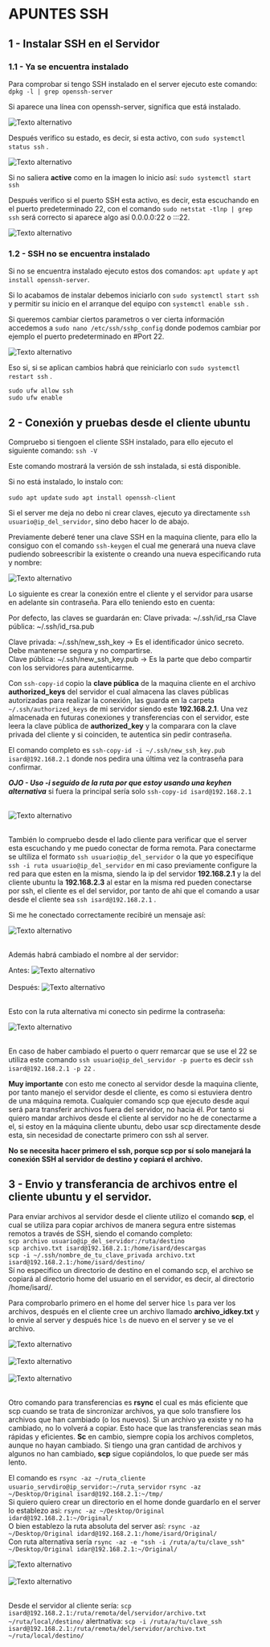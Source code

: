 # APUNTES SSH

## 1 - Instalar SSH en el Servidor

### 1.1 - Ya se encuentra instalado

Para comprobar si tengo SSH instalado en el server ejecuto este comando: 
`dpkg -l | grep openssh-server`

Si aparece una línea con openssh-server, significa que está instalado.

![Texto alternativo](./imagenes/ssh-comprobacion-instalado.png)<br>

Después verifico su estado, es decir, si esta activo, con `sudo systemctl status ssh` .

![Texto alternativo](./imagenes/ssh-estado.png)<br>

Si no saliera **active** como en la imagen lo inicio así: `sudo systemctl start ssh`

Después verifico si el puerto SSH esta activo, es decir, esta escuchando en el
puerto predeterminado 22, con el comando `sudo netstat -tlnp | grep ssh` será correcto si aparece algo así  0.0.0.0:22 o :::22.

![Texto alternativo](./imagenes/ssh-puerto22-escucha.png)<br>

### 1.2 - SSH no se encuentra instalado

Si no se encuentra instalado ejecuto estos dos comandos:
`apt update` y `apt install openssh-server`.

Si lo acabamos de instalar debemos iniciarlo con  `sudo systemctl start ssh`
y permitir su inicio en el arranque del equipo con `systemctl enable ssh` .

Si queremos cambiar ciertos parametros o ver cierta información accedemos a
`sudo nano /etc/ssh/sshp_config` donde podemos cambiar por ejemplo el puerto
predeterminado en #Port 22.

![Texto alternativo](./imagenes/ssh-config.png)<br>

Eso si, si se aplican cambios habrá que reiniciarlo con `sudo systemctl restart ssh` .

`sudo ufw allow ssh`<br>
`sudo ufw enable`<br>

## 2 - Conexión y pruebas desde el cliente ubuntu

Compruebo si tiengoen el cliente SSH instalado, para ello ejecuto el siguiente comando:
`ssh -V`<br>

Este comando mostrará la versión de ssh instalada, si está disponible.

Si no está instalado, lo instalo con:

`sudo apt update`
`sudo apt install openssh-client`

Si el server me deja no debo ni crear claves, ejecuto ya directamente `ssh usuario@ip_del_servidor`, sino debo hacer lo de abajo.

Previamente deberé tener una clave SSH en la maquina cliente, para ello la consiguo
con el comando `ssh-keygen` el cual me generará una nueva clave pudiendo sobreescribir
la existente o creando una nueva especificando ruta y nombre:

![Texto alternativo](./imagenes/ssh-nueva-keygen.png)<br>

Lo siguiente es crear la conexión entre el cliente y el servidor para usarse en adelante sin contraseña.
Para ello teniendo esto en cuenta:<br>

Por defecto, las claves se guardarán en:
Clave privada: ~/.ssh/id_rsa
Clave pública: ~/.ssh/id_rsa.pub<br>

Clave privada: ~/.ssh/new_ssh_key → Es el identificador único secreto. Debe mantenerse segura y no compartirse.<br>
Clave pública: ~/.ssh/new_ssh_key.pub → Es la parte que debo compartir con los servidores para autenticarme.

Con `ssh-copy-id` copio la **clave pública** de la maquina cliente en el archivo **authorized_keys** del servidor el cual almacena las claves públicas autorizadas para realizar la conexión, las guarda en la carpeta `~/.ssh/authorized_keys` de mi servidor siendo este **192.168.2.1**.
Una vez almacenada en futuras conexiones y transferencias con el servidor, este leera la clave pública de **authorized_key** y la comparara con  la clave privada del cliente y si coinciden, te autentica sin pedir contraseña.

El comando completo es `ssh-copy-id -i ~/.ssh/new_ssh_key.pub isard@192.168.2.1` donde nos pedira una última vez la contraseña para confirmar.

***OJO - Uso -i seguido de la ruta por que estoy usando una keyhen alternativa*** si fuera la principal sería solo `ssh-copy-id isard@192.168.2.1`<br><br>

![Texto alternativo](./imagenes/ssh-add-keygen-server.png)<br><br>

También lo compruebo desde el lado cliente para verificar que el server esta escuchando y me puedo conectar de forma remota. 
Para conectarme se ultiliza el formato `ssh usuario@ip_del_servidor` o la que yo especifique `ssh -i ruta usuario@ip_del_servidor` 
en mi caso previamente configure la red para que esten en la misma, siendo la ip del servidor **192.168.2.1** y la del cliente
ubuntu la **192.168.2.3** al estar en la misma red pueden conectarse por ssh, el cliente es el del servidor, por tanto de ahi que el comando a usar desde el cliente sea `ssh isard@192.168.2.1` .

Si me he conectado correctamente recibiré un mensaje así:

![Texto alternativo](./imagenes/ssh-ubuntu-cliente-prueba.png)<br><br>

Además habrá cambiado el nombre al der servidor:

Antes: 
![Texto alternativo](./imagenes/ssh-antes.png)<br><br>
Después: 
![Texto alternativo](./imagenes/ssh-despues.png)<br><br>

Esto con la ruta alternativa mi conecto sin pedirme la contraseña:

![Texto alternativo](./imagenes/ssh-cliente-antesydespues.png)<br><br>


En caso de haber cambiado el puerto o querr remarcar que se use el 22 se utiliza
este comando `ssh usuario@ip_del_servidor -p puerto` es decir `ssh isard@192.168.2.1 -p 22` .

**Muy importante** con esto me conecto al servidor desde la maquina cliente, por tanto manejo el servidor
desde el cliente, es como si estuviera dentro de una máquina remota. Cualquier comando scp que ejecuto 
desde aquí será para transferir archivos fuera del servidor, no hacia él. Por tanto si quiero mandar archivos desde el cliente al servidor no he de conectarme a el, si estoy en la máquina cliente ubuntu, debo usar scp directamente desde esta, sin necesidad de conectarte primero con ssh al server.

**No se necesita hacer primero el ssh, porque scp por sí solo manejará la conexión SSH al servidor de destino y copiará el archivo.**

## 3 - Envio y transferancia de archivos entre el cliente ubuntu y el servidor.

Para enviar archivos al servidor desde el cliente utilizo el comando **scp**, el cual se utiliza para 
copiar archivos de manera segura entre sistemas remotos a través de SSH, siendo el comando completo:<br>
`scp archivo usuario@ip_del_servidor:/ruta/destino` <br> `scp archivo.txt isard@192.168.2.1:/home/isard/descargas`<br>
`scp -i ~/.ssh/nombre_de_tu_clave_privada archivo.txt isard@192.168.2.1:/home/isard/destino/`<br>
Sí no especifico un directorio de destino en el comando scp, el archivo se copiará al directorio home del usuario 
en el servidor, es decir, al directorio /home/isard/.

Para comprobarlo primero en el home del server hice `ls` para ver los archivos, después en el cliente cree un archivo
llamado **archivo_idkey.txt** y lo envie al server y después hice `ls` de nuevo en el server y se ve el archivo.

![Texto alternativo](./imagenes/ssh-copia1.png)<br><br>
![Texto alternativo](./imagenes/ssh-copia2.png)<br><br>
![Texto alternativo](./imagenes/ssh-copia3.png)<br><br>

Otro comando para transferencias es **rsync** el cual es más eficiente que scp cuando se trata de sincronizar archivos, 
ya que solo transfiere los archivos que han cambiado (o los nuevos). Si un archivo ya existe y no ha cambiado, no lo volverá a copiar. 
Esto hace que las transferencias sean más rápidas y eficientes.
**Sc** en cambio, siempre copia los archivos completos, aunque no hayan cambiado. Si tiengo una gran cantidad de archivos y algunos no han cambiado, **scp** sigue copiándolos, lo que puede ser más lento.

El comando es `rsync -az ~/ruta_cliente usuario_servdiro@ip_servidor:~/ruta_servidor`
`rsync -az ~/Desktop/Original isard@192.168.2.1:~/tmp/` <br>
Si quiero quiero crear un directorio en el home donde guardarlo en el server lo establezo asi: `rsync -az ~/Desktop/Original idard@192.168.2.1:~/Original/`<br>
O bien establezo la ruta absoluta del server así: `rsync -az ~/Desktop/Original idard@192.168.2.1:/home/isard/Original/`<br>
Con ruta alternativa sería `rsync -az -e "ssh -i /ruta/a/tu/clave_ssh" ~/Desktop/Original idar@192.168.2.1:~/Original/`

![Texto alternativo](./imagenes/ssh-sync-alternativa.png)<br><br>
![Texto alternativo](./imagenes/sync-servidor.png)<br><br>

Desde el servidor al cliente sería: `scp isard@192.168.2.1:/ruta/remota/del/servidor/archivo.txt ~/ruta/local/destino/`
alertnativa: `scp -i /ruta/a/tu/clave_ssh isard@192.168.2.1:/ruta/remota/del/servidor/archivo.txt ~/ruta/local/destino/`
